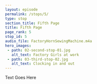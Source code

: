 ```yaml
---
layout: episode
permalink: /stops/5/
type: stop
section_title: Fifth Page
title: Fifth Page
page_rank: 5
stop_id: 5
audio_file: FactoryHornSewingMachine.m4a
hero_images:
 - path: 02-second-stop-01.jpg
   alt_text: Factory Girls at work
 - path: 03-third-stop-02.jpg
   alt_text: Clocking in and out
---
```


Text Goes Here